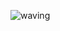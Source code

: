![waving](https://capsule-render.vercel.app/api?type=waving&height=200&text=Welcome!%20&fontAlign=80&fontAlignY=40&color=000000&fontColor=ff7f00)
